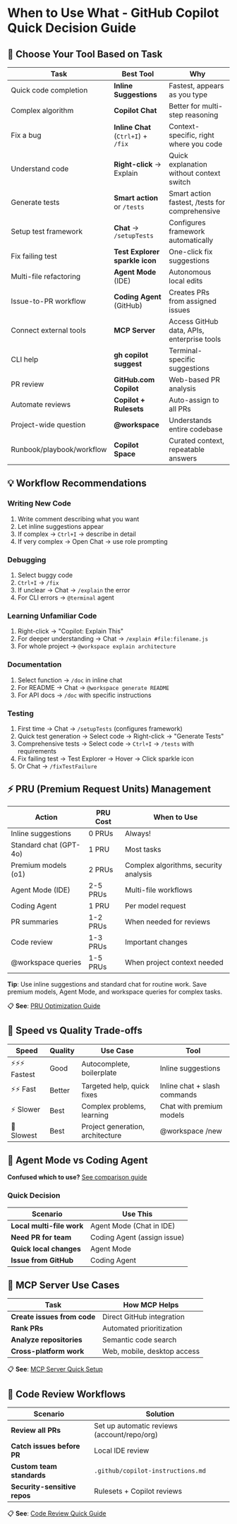 # When to Use What - GitHub Copilot Quick Decision Guide

## 🎯 Choose Your Tool Based on Task

| Task                      | Best Tool                           | Why                                            |
| ------------------------- | ----------------------------------- | ---------------------------------------------- |
| Quick code completion     | **Inline Suggestions**              | Fastest, appears as you type                   |
| Complex algorithm         | **Copilot Chat**                    | Better for multi-step reasoning                |
| Fix a bug                 | **Inline Chat** (`Ctrl+I`) + `/fix` | Context-specific, right where you code         |
| Understand code           | **Right-click** → Explain           | Quick explanation without context switch       |
| Generate tests            | **Smart action** or `/tests`        | Smart action fastest, /tests for comprehensive |
| Setup test framework      | **Chat** → `/setupTests`            | Configures framework automatically             |
| Fix failing test          | **Test Explorer sparkle icon**      | One-click fix suggestions                      |
| Multi-file refactoring    | **Agent Mode** (IDE)                | Autonomous local edits                         |
| Issue-to-PR workflow      | **Coding Agent** (GitHub)           | Creates PRs from assigned issues               |
| Connect external tools    | **MCP Server**                      | Access GitHub data, APIs, enterprise tools     |
| CLI help                  | **gh copilot suggest**              | Terminal-specific suggestions                  |
| PR review                 | **GitHub.com Copilot**              | Web-based PR analysis                          |
| Automate reviews          | **Copilot + Rulesets**              | Auto-assign to all PRs                         |
| Project-wide question     | **@workspace**                      | Understands entire codebase                    |
| Runbook/playbook/workflow | **Copilot Space**                   | Curated context, repeatable answers            |

## 💡 Workflow Recommendations

### Writing New Code

1. Write comment describing what you want
2. Let inline suggestions appear
3. If complex → `Ctrl+I` → describe in detail
4. If very complex → Open Chat → use role prompting

### Debugging

1. Select buggy code
2. `Ctrl+I` → `/fix`
3. If unclear → Chat → `/explain` the error
4. For CLI errors → `@terminal` agent

### Learning Unfamiliar Code

1. Right-click → "Copilot: Explain This"
2. For deeper understanding → Chat → `/explain #file:filename.js`
3. For whole project → `@workspace explain architecture`

### Documentation

1. Select function → `/doc` in inline chat
2. For README → Chat → `@workspace generate README`
3. For API docs → `/doc` with specific instructions

### Testing

1. First time → Chat → `/setupTests` (configures framework)
2. Quick test generation → Select code → Right-click → "Generate Tests"
3. Comprehensive tests → Select code → `Ctrl+I` → `/tests` with requirements
4. Fix failing test → Test Explorer → Hover → Click sparkle icon
5. Or Chat → `/fixTestFailure`

## ⚡ PRU (Premium Request Units) Management

| Action                 | PRU Cost | When to Use                           |
| ---------------------- | -------- | ------------------------------------- |
| Inline suggestions     | 0 PRUs   | Always!                               |
| Standard chat (GPT-4o) | 1 PRU    | Most tasks                            |
| Premium models (o1)    | 2 PRUs   | Complex algorithms, security analysis |
| Agent Mode (IDE)       | 2-5 PRUs | Multi-file workflows                  |
| Coding Agent           | 1 PRU    | Per model request                     |
| PR summaries           | 1-2 PRUs | When needed for reviews               |
| Code review            | 1-3 PRUs | Important changes                     |
| @workspace queries     | 1-5 PRUs | When project context needed           |

**Tip**: Use inline suggestions and standard chat for routine work. Save premium models, Agent Mode, and workspace queries for complex tasks.

📋 **See**: [PRU Optimization Guide](pru-optimization-guide.md)

## 🚀 Speed vs Quality Trade-offs

| Speed          | Quality | Use Case                         | Tool                         |
| -------------- | ------- | -------------------------------- | ---------------------------- |
| ⚡⚡⚡ Fastest | Good    | Autocomplete, boilerplate        | Inline suggestions           |
| ⚡⚡ Fast      | Better  | Targeted help, quick fixes       | Inline chat + slash commands |
| ⚡ Slower      | Best    | Complex problems, learning       | Chat with premium models     |
| 🐌 Slowest     | Best    | Project generation, architecture | @workspace /new              |

## 🤖 Agent Mode vs Coding Agent

**Confused which to use?** [See comparison guide](agent-mode-vs-coding-agent.md)

### Quick Decision

| Scenario                  | Use This                    |
| ------------------------- | --------------------------- |
| **Local multi-file work** | Agent Mode (Chat in IDE)    |
| **Need PR for team**      | Coding Agent (assign issue) |
| **Quick local changes**   | Agent Mode                  |
| **Issue from GitHub**     | Coding Agent                |

## 🔌 MCP Server Use Cases

| Task                        | How MCP Helps               |
| --------------------------- | --------------------------- |
| **Create issues from code** | Direct GitHub integration   |
| **Rank PRs**                | Automated prioritization    |
| **Analyze repositories**    | Semantic code search        |
| **Cross-platform work**     | Web, mobile, desktop access |

📋 **See**: [MCP Server Quick Setup](mcp-server-quick-setup.md)

## 📝 Code Review Workflows

| Scenario                     | Solution                                    |
| ---------------------------- | ------------------------------------------- |
| **Review all PRs**           | Set up automatic reviews (account/repo/org) |
| **Catch issues before PR**   | Local IDE review                            |
| **Custom team standards**    | `.github/copilot-instructions.md`           |
| **Security-sensitive repos** | Rulesets + Copilot reviews                  |

📋 **See**: [Code Review Quick Guide](code-review-quick-guide.md)
